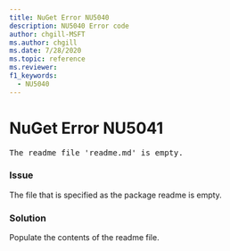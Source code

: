 ```yaml
---
title: NuGet Error NU5040
description: NU5040 Error code
author: chgill-MSFT
ms.author: chgill
ms.date: 7/28/2020
ms.topic: reference
ms.reviewer: 
f1_keywords: 
  - NU5040
---
```


# NuGet Error NU5041

<pre>The readme file 'readme.md' is empty.</pre>


### Issue 

The file that is specified as the package readme is empty.


### Solution

Populate the contents of the readme file.
